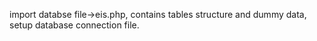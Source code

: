 import databse file->eis.php,
contains tables structure and dummy data,
setup database connection file.

